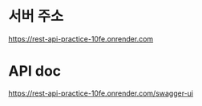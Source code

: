 # 서버 주소
https://rest-api-practice-10fe.onrender.com

# API doc
https://rest-api-practice-10fe.onrender.com/swagger-ui

